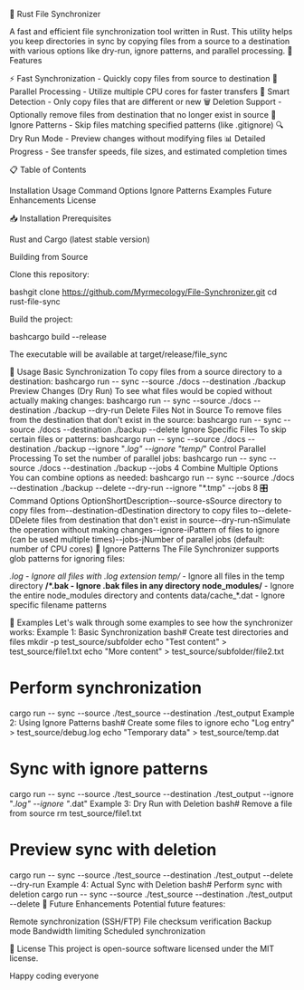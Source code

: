📂 Rust File Synchronizer

A fast and efficient file synchronization tool written in Rust. This utility helps you keep directories in sync by copying files from a source to a destination with various options like dry-run, ignore patterns, and parallel processing.
🚀 Features

⚡ Fast Synchronization - Quickly copy files from source to destination
🧵 Parallel Processing - Utilize multiple CPU cores for faster transfers
🧠 Smart Detection - Only copy files that are different or new
🗑️ Deletion Support - Optionally remove files from destination that no longer exist in source
🙈 Ignore Patterns - Skip files matching specified patterns (like .gitignore)
🔍 Dry Run Mode - Preview changes without modifying files
📊 Detailed Progress - See transfer speeds, file sizes, and estimated completion times

📋 Table of Contents

Installation
Usage
Command Options
Ignore Patterns
Examples
Future Enhancements
License

📥 Installation
Prerequisites

Rust and Cargo (latest stable version)

Building from Source

Clone this repository:

bashgit clone https://github.com/Myrmecology/File-Synchronizer.git
cd rust-file-sync

Build the project:

bashcargo build --release

The executable will be available at target/release/file_sync

🔧 Usage
Basic Synchronization
To copy files from a source directory to a destination:
bashcargo run -- sync --source ./docs --destination ./backup
Preview Changes (Dry Run)
To see what files would be copied without actually making changes:
bashcargo run -- sync --source ./docs --destination ./backup --dry-run
Delete Files Not in Source
To remove files from the destination that don't exist in the source:
bashcargo run -- sync --source ./docs --destination ./backup --delete
Ignore Specific Files
To skip certain files or patterns:
bashcargo run -- sync --source ./docs --destination ./backup --ignore "*.log" --ignore "temp/*"
Control Parallel Processing
To set the number of parallel jobs:
bashcargo run -- sync --source ./docs --destination ./backup --jobs 4
Combine Multiple Options
You can combine options as needed:
bashcargo run -- sync --source ./docs --destination ./backup --delete --dry-run --ignore "*.tmp" --jobs 8
🎛️ Command Options
OptionShortDescription--source-sSource directory to copy files from--destination-dDestination directory to copy files to--delete-DDelete files from destination that don't exist in source--dry-run-nSimulate the operation without making changes--ignore-iPattern of files to ignore (can be used multiple times)--jobs-jNumber of parallel jobs (default: number of CPU cores)
🙈 Ignore Patterns
The File Synchronizer supports glob patterns for ignoring files:

*.log - Ignore all files with .log extension
temp/* - Ignore all files in the temp directory
**/*.bak - Ignore .bak files in any directory
node_modules/** - Ignore the entire node_modules directory and contents
data/cache_*.dat - Ignore specific filename patterns

🧪 Examples
Let's walk through some examples to see how the synchronizer works:
Example 1: Basic Synchronization
bash# Create test directories and files
mkdir -p test_source/subfolder
echo "Test content" > test_source/file1.txt
echo "More content" > test_source/subfolder/file2.txt

# Perform synchronization
cargo run -- sync --source ./test_source --destination ./test_output
Example 2: Using Ignore Patterns
bash# Create some files to ignore
echo "Log entry" > test_source/debug.log
echo "Temporary data" > test_source/temp.dat

# Sync with ignore patterns
cargo run -- sync --source ./test_source --destination ./test_output --ignore "*.log" --ignore "*.dat"
Example 3: Dry Run with Deletion
bash# Remove a file from source
rm test_source/file1.txt

# Preview sync with deletion
cargo run -- sync --source ./test_source --destination ./test_output --delete --dry-run
Example 4: Actual Sync with Deletion
bash# Perform sync with deletion
cargo run -- sync --source ./test_source --destination ./test_output --delete
🔮 Future Enhancements
Potential future features:

Remote synchronization (SSH/FTP)
File checksum verification
Backup mode
Bandwidth limiting
Scheduled synchronization

📄 License
This project is open-source software licensed under the MIT license.

Happy coding everyone 